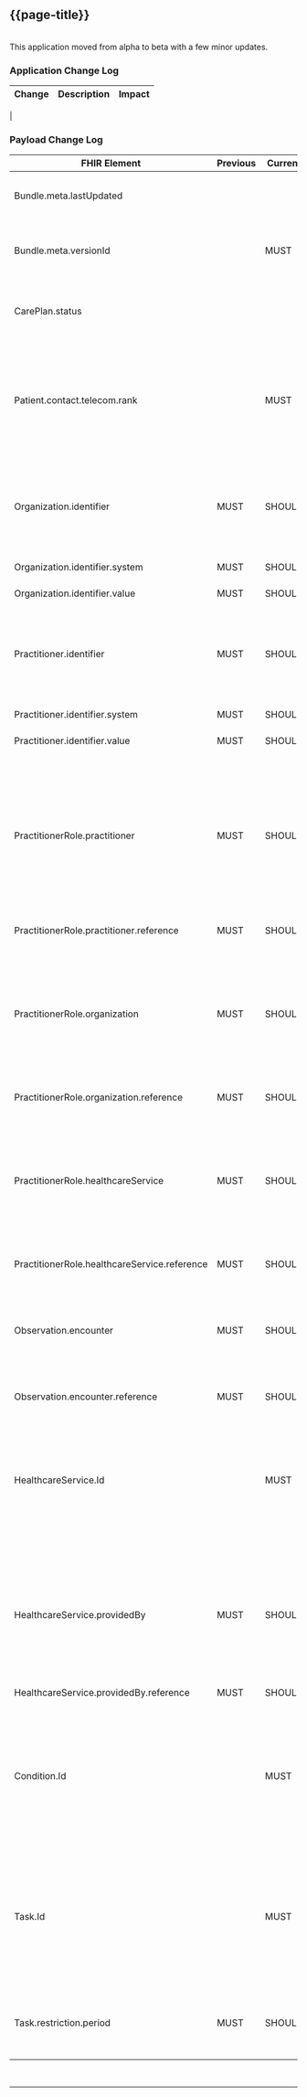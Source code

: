 <div class="bars-blg-expander">
<div class="bars-blg-expander-entry" id="v1.0.0-beta">

## {{page-title}}

<br>
This application moved from alpha to beta with a few minor updates. 
<br>

### Application Change Log


| Change                                    | Description        | Impact                                                                  | 
|-------------------------------------------|--------------------|-------------------------------------------------------------------------|
|       


### Payload Change Log


| FHIR Element                                         | Previous | Current    | Other   | Referral/Booking | Rationale                                                                                       |  Impact  |
|------------------------------------------------------|----------|------------|---------|------------------|-------------------------------------------------------------------------------------------------|----------|
|Bundle.meta.lastUpdated                               |          |            |Updated  |Ref               |Profile cardinality was incorrect. Updated from 1..1 to 0..1                                     |<mark style="background-color: Yellow">correction</mark>|
|Bundle.meta.versionId                                 |          |MUST        |Added    |Ref               |The version of bundles is key to workflow and existed in examples                                |<mark style="background-color: #ff8080">breaking</mark>|
|CarePlan.status                                       |          |            |Updated  |Ref               |Incorrect status published. Updated from 'complete' to 'completed'                               |<mark style="background-color: Yellow">correction</mark>|
|Patient.contact.telecom.rank                          |          |MUST        |Added    |Ref               |The rank of a contact's contact number is essential to processing of a request but was omitted from the guidance. The rank existed in examples                                |<mark style="background-color: #ff8080">breaking</mark>|
|Organization.identifier                               |MUST      |SHOULD      |Updated  |Ref               |Removed the necessity to include an identifier because these are not always available and not required to drive workflow|<mark style="background-color: LightGreen">non-breaking</mark>|
|Organization.identifier.system                        |MUST      |SHOULD      |Updated  |Ref               |as above|<mark style="background-color: LightGreen">non-breaking</mark>|
|Organization.identifier.value                         |MUST      |SHOULD      |Updated  |Ref               |as above|<mark style="background-color: LightGreen">non-breaking</mark>|
|Practitioner.identifier                               |MUST      |SHOULD      |Updated  |Ref               |Removed the necesity to include an identifier because these are not always available and not required to drive workflow|<mark style="background-color: LightGreen">non-breaking</mark>|
|Practitioner.identifier.system                        |MUST      |SHOULD      |Updated  |Ref               |as above|<mark style="background-color: LightGreen">non-breaking</mark>|
|Practitioner.identifier.value                         |MUST      |SHOULD      |Updated  |Ref               |as above|<mark style="background-color: LightGreen">non-breaking</mark>|
|PractitionerRole.practitioner                         |MUST      |SHOULD      |Updated  |Ref               |Removed the necesity to reference a Practitioner (in some circumstances) because the PractitionerRole may be sufficient when linked to an Organisation. Additionally,this not required to drive workflow|<mark style="background-color: LightGreen">non-breaking</mark>|
|PractitionerRole.practitioner.reference               |MUST      |SHOULD      |Updated  |Ref               |as above|<mark style="background-color: LightGreen">non-breaking</mark>|
|PractitionerRole.organization                         |MUST      |SHOULD      |Updated  |Ref               |Removed the necesity to reference an Organization because the PractitionerRole may be sufficient when linked to a Practitioner. Additionally,this not required to drive workflow|<mark style="background-color: LightGreen">non-breaking</mark>|
|PractitionerRole.organization.reference               |MUST      |SHOULD      |Updated  |Ref               |as above|<mark style="background-color: LightGreen">non-breaking</mark>|
|PractitionerRole.healthcareService                    |MUST      |SHOULD      |Updated  |Ref               |Removed the necessity to reference an Organization because the PractitionerRole may be sufficient when linked to a Practitioner. Additionally,this not required to drive workflow|<mark style="background-color: LightGreen">non-breaking</mark>|
|PractitionerRole.healthcareService.reference          |MUST      |SHOULD      |Updated  |Ref               |as above|<mark style="background-color: LightGreen">non-breaking</mark>|
|Observation.encounter			                       |MUST      |SHOULD      |Updated  |Ref               |Removed the necessity to strictly tie an Observation to an Encounter, there will be instances where relating to the patient is sufficient|<mark style="background-color: LightGreen">non-breaking</mark>|
|Observation.encounter.reference                       |MUST      |SHOULD      |Updated  |Ref               |as above|<mark style="background-color: LightGreen">non-breaking</mark>|
|HealthcareService.Id                                  |          |MUST        |Added    |Ref               |The Id was omitted from guidance but is required to be included in the HTTP response from the Receiver. This follows the standard pattern of response by Receiver so should have already been included.                              |<mark style="background-color: #ff8080">breaking</mark>|
|HealthcareService.providedBy	                       |MUST      |SHOULD      |Updated  |Ref               |Removed the necessity to relate an Organisation to a HealthcareService. Although, it should be included if known, it is not always known and is not required to drive workflow|<mark style="background-color: LightGreen">non-breaking</mark>|
|HealthcareService.providedBy.reference                |MUST      |SHOULD      |Updated  |Ref               |as above|<mark style="background-color: LightGreen">non-breaking</mark>|
|Condition.Id		                                   |          |MUST        |Added    |Ref               |The Id was omitted from guidance but is required to be included in the HTTP response from the Receiver. This follows the standard pattern of response by Receiver so should have already been included.                              |<mark style="background-color: #ff8080">breaking</mark>|
|Task.Id 			                                   |          |MUST        |Added    |Ref               |The Id was omitted from guidance but is required to be included in the HTTP response from the Receiver. This follows the standard pattern of response by Receiver so should have already been included.                              |<mark style="background-color: #ff8080">breaking</mark>|
|Task.restriction.period                               |MUST      |SHOULD      |Updated  |Ref               |Incorrect necessity published. Updated from 'MUST' to 'SHOULD'                               |<mark style="background-color: Yellow">correction</mark>|

</div>
</div>
<br>
<hr>

